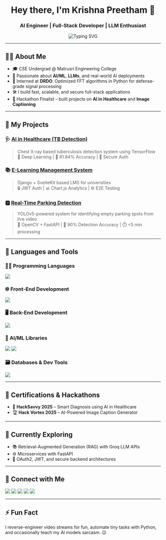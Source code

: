 <h1 align="center">Hey there, I'm Krishna Preetham 👋</h1>
<h3 align="center">AI Engineer | Full-Stack Developer | LLM Enthusiast</h3>

<p align="center">
  <img src="https://readme-typing-svg.demolab.com?font=Fira+Code&weight=500&pause=1000&color=16C3E2&center=true&vCenter=true&width=600&lines=Engineering+Intelligence+%7C+AI-powered+Solutions;Turning+Ideas+into+Deployable+Apps;LLMs+%7C+RAG+%7C+Groq+%7C+Transformers;Deep+Learning+%7C+Vision+AI+%7C+Model+Deployment" alt="Typing SVG" />
</p>

---

## 🧑‍💻 About Me

- 🎓 CSE Undergrad @ Matrusri Engineering College  
- 🧠 Passionate about **AI/ML**, **LLMs**, and real-world AI deployments  
- 🔬 Interned at **DRDO**: Optimized FFT algorithms in Python for defense-grade signal processing  
- 🛠️ I build fast, scalable, and secure full-stack applications  
- 🎯 Hackathon Finalist – built projects on **AI in Healthcare** and **Image Captioning**

---

## 🚀 My Projects

### 🩺 [AI in Healthcare (TB Detection)](https://ai-powered-tuberculosis-detection.onrender.com)
> Chest X-ray based tuberculosis detection system using TensorFlow  
> 🧠 Deep Learning | 🧪 81.84% Accuracy | 🔐 Secure Auth

### 📚 [E-Learning Management System](https://elearningmanagement-1.onrender.com)
> Django + SvelteKit based LMS for universities  
> 🔒 JWT Auth | 📊 Chart.js Analytics | ⚙️ E2E Testing

### 🅿️ [Real-Time Parking Detection](https://real-time-street-parking-1.onrender.com)
> YOLOv5-powered system for identifying empty parking spots from live video  
> 🎥 OpenCV + FastAPI | 🧪 90% Detection Accuracy | ⏱️ <5 min processing

---

## 🧰 Languages and Tools

### 👨‍💻 Programming Languages
<p>
  <img src="https://skillicons.dev/icons?i=python,c,java&theme=light" />
</p>

### 🌐 Front-End Development
<p>
  <img src="https://skillicons.dev/icons?i=html,css,js,ts,react&theme=light" />
</p>

### 🖥️ Back-End Development
<p>
  <img src="https://skillicons.dev/icons?i=fastapi,django,flask&theme=light" />
</p>

### 🧠 AI/ML Libraries
<p>
  <img src="https://skillicons.dev/icons?i=tensorflow,pytorch&theme=light" />
  <img src="https://img.shields.io/badge/Keras-D00000?style=for-the-badge&logo=keras&logoColor=white" />
</p>


### 🗃️ Databases & Dev Tools
<p>
  <img src="https://skillicons.dev/icons?i=postgres,sqlite,git,github,vscode&theme=light" />
</p>

---

## 📜 Certifications & Hackathons

- 🥇 **HackSavvy 2025** – Smart Diagnosis using AI in Healthcare  
- 🏆 **Hack Vortex 2025** – AI-Powered Image Caption Generator

---

## 🌱 Currently Exploring

- 📚 Retrieval-Augmented Generation (RAG) with Groq LLM APIs  
- ⚙️ Microservices with FastAPI  
- 🔐 OAuth2, JWT, and secure backend architectures

---

## 🔗 Connect with Me

<p align="left">
  <a href="https://twitter.com/" target="_blank"><img src="https://img.shields.io/badge/Twitter-1DA1F2?style=for-the-badge&logo=twitter&logoColor=white"/></a>
  <a href="https://www.linkedin.com/in/t-krishna-preetham-901058272/" target="_blank"><img src="https://img.shields.io/badge/LinkedIn-0077B5?style=for-the-badge&logo=linkedin&logoColor=white"/></a>
  <a href="https://github.com/KrishnaPreethamDev" target="_blank"><img src="https://img.shields.io/badge/GitHub-181717?style=for-the-badge&logo=github&logoColor=white"/></a>
  <a href="mailto:t.krishnapreetham14@gmail.com" target="_blank"><img src="https://img.shields.io/badge/Gmail-D14836?style=for-the-badge&logo=gmail&logoColor=white"/></a>
  <a href="https://krishna-preetham-building-ideas-into-code.onrender.com/" target="_blank">
  <img src="https://img.shields.io/badge/Portfolio-1769FF?style=for-the-badge&logoColor=white"/>
</a>


---

## ⚡ Fun Fact

I reverse-engineer video streams for fun, automate tiny tasks with Python, and occasionally teach my AI models sarcasm. 😉
